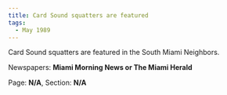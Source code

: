 ```yaml
---  
title: Card Sound squatters are featured  
tags:  
  - May 1989  
---  
```

  
Card Sound squatters are featured in the South Miami Neighbors.  
  
Newspapers: **Miami Morning News or The Miami Herald**  
  
Page: **N/A**, Section: **N/A** 

